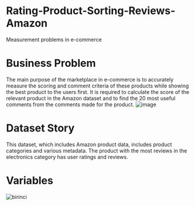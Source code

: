 # Rating-Product-Sorting-Reviews-Amazon
Measurement problems in e-commerce

# Business Problem
The main purpose of the marketplace in e-commerce is to accurately measure the scoring and comment criteria of these products while showing the best product to the users first. It is required to calculate the score of the relevant product in the Amazon dataset and to find the 20 most useful comments from the comments made for the product.
![image](https://user-images.githubusercontent.com/78611982/183738743-b9dc3b41-916e-4bf7-b3ac-854a43c0759d.png)


# Dataset Story
This dataset, which includes Amazon product data, includes product categories and various metadata. The product with the most reviews in the electronics category has user ratings and reviews.

# Variables
![birinci](https://user-images.githubusercontent.com/78611982/183738926-65c38c22-d6fe-4c6e-997e-016b71a721ce.png)
